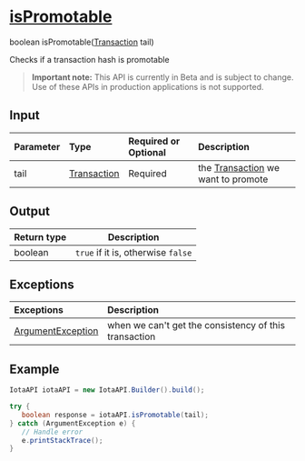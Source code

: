 
# [isPromotable](https://github.com/iotaledger/iota-java/blob/master/jota/src/main/java/org/iota/jota/IotaAPI.java#L1617)
 boolean isPromotable([Transaction](https://github.com/iotaledger/iota-java/blob/master/jota/src/main/java/org/iota/jota/model/Transaction.java) tail)

Checks if a transaction hash is promotable
> **Important note:** This API is currently in Beta and is subject to change. Use of these APIs in production applications is not supported.

## Input
| Parameter       | Type | Required or Optional | Description |
|:---------------|:--------|:--------| :--------|
| tail | [Transaction](https://github.com/iotaledger/iota-java/blob/master/jota/src/main/java/org/iota/jota/model/Transaction.java) | Required | the [Transaction](https://github.com/iotaledger/iota-java/blob/master/jota/src/main/java/org/iota/jota/model/Transaction.java) we want to promote |
    
## Output
| Return type | Description |
|--|--|
| boolean  | `true` if it is, otherwise `false` |

## Exceptions
| Exceptions     | Description |
|:---------------|:--------|
| [ArgumentException](https://github.com/iotaledger/iota-java/blob/master/jota/src/main/java/org/iota/jota/error/ArgumentException.java) | when we can't get the consistency of this transaction |

 ## Example
 
 ```Java
 IotaAPI iotaAPI = new IotaAPI.Builder().build();

try { 
    boolean response = iotaAPI.isPromotable(tail);
} catch (ArgumentException e) { 
    // Handle error
    e.printStackTrace(); 
}
 ```
